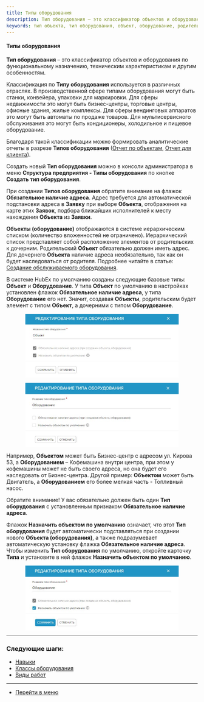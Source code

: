 ```yaml
---
title: Типы оборудования
description: Тип оборудования – это классификатор объектов и оборудования по функциональному назначению, техническим характеристикам и другим особенностям.
keywords: тип объекта, тип оборудования, объект, оборудование, родительский объект, дочерний объект, наличие адреса, hubex, хабекс, хубекс, хабикс
---
```


#### Типы оборудования
<html>
<meta charset="utf-8">
</html>
<body>

<p><strong>Тип оборудования</strong> – это классификатор объектов и оборудования по функциональному назначению,
    техническим
    характеристикам и другим особенностям.</p>

<p>Классификация по <strong>Типу оборудования</strong> используется в различных отраслях. В производственной сфере
    типами оборудования
    могут быть станки, конвейера, упаковки для маркировки. Для сферы недвижимости это могут быть
    бизнес-центры, торговые центры, офисные здания, жилые комплексы. Для сферы вендинговых аппаратов это могут быть
    автоматы по продаже товаров. Для мультисервисного обслуживания это могут быть кондиционеры, холодильное и пищевое оборудование.</p>


<p>Благодаря такой классификации можно формировать аналитические отчеты в разрезе <strong>Типов оборудования</strong> (<a
        href="https://wiki.hubex.ru/docs/FAQ/RU/user/ObjectsAnalytics.html">Отчет
    по объектам</a>, <a href="https://wiki.hubex.ru/docs/FAQ/RU/user/ClientsAnalytics.html">Отчет для клиента</a>).</p>

<!-- Определение было заменено по согласованию с Лерой и Андреем 18 мая 2023
<p><strong>Тип оборудования</strong> – это классификатор <strong>Объектов (оборудования)</strong> по признаку наличия
    адреса.

</p>
<p><strong>Объекты (оборудование)</strong> отображаются в системе иерархическим списком (количество вложенностей не
    ограничено).
    Иерархический список представляет собой расположение элементов от родительских к дочерним.
    Родительский <strong>Объект</strong> обязательно должен иметь адрес. Для дочернего <strong>Объекта</strong> наличие
    адреса необязательно, так как он
    будет наследоваться от родителя. Подробнее читайте в статье: <a href="https://wiki.hubex.ru/docs/FAQ/RU/user/CreatingObjects.html">Создание обслуживаемого оборудования</a>.</p>-->

<p>Создать новый <strong>Тип оборудования</strong> можно в консоли администратора в меню <strong>Структура предприятия -
    Типы оборудования</strong> по
    кнопке <strong>Создать тип оборудования</strong>.</p>

<p>При создании <strong>Типов оборудования</strong> обратите внимание на флажок <strong>Обязательное наличие
    адреса</strong>. Адрес требуется для
    автоматической подстановки адреса в <strong>Заявку</strong> при выборе
    <strong>Объекта</strong>, отображения на карте
    этих <strong>Заявок</strong>, подбора ближайших исполнителей к месту нахождения <strong>Объекта</strong> из <strong>Заявки</strong>.
</p>


<p><strong>Объекты (оборудование)</strong> отображаются в системе иерархическим списком (количество вложенностей не
    ограничено).
    Иерархический список представляет собой расположение элементов от родительских к дочерним.
    Родительский <strong>Объект</strong> обязательно должен иметь адрес. Для дочернего <strong>Объекта</strong> наличие
    адреса необязательно, так как он
    будет наследоваться от родителя. Подробнее читайте в статье: <a
            href="https://wiki.hubex.ru/docs/FAQ/RU/user/CreatingObjects.html">Создание обслуживаемого оборудования</a>.
</p>


<p>В системе HubEx по умолчанию созданы следующие базовые типы: <strong>Объект</strong> и <strong>Оборудование</strong>.
    У типа <strong>Объект</strong> по умолчанию в настройках установлен флажок <strong>Обязательное наличие
        адреса</strong>, у типа <strong>Оборудование</strong> его нет.
    Значит, создавая <strong>Объекты</strong>, родительским будет элемент с типом <strong>Объект</strong>, а дочерними с
    типом <strong>Оборудование</strong>.</p>

<div>
    <img style="margin: 0 auto; display: block; max-width: 80%;"
         src="/attachments/images/FAQ/ADMIN/ObjectsType/Type2.jpg"/>
</div>
<p>
<div>
    <img style="margin: 0 auto; display: block; max-width: 80%;"
         src="/attachments/images/FAQ/ADMIN/ObjectsType/Type1.jpg"/>
</div>
</p>
<p>Например, <strong>Объектом</strong> может быть Бизнес-центр с адресом ул. Кирова 53, а <strong>Оборудованием</strong>
    – Кофемашина внутри центра, при
    этом у кофемашины может не быть своего адреса, но она будет его наследовать от Бизнес-центра. Другой пример:
    <strong>Объектом</strong> может быть Двигатель, а <strong>Оборудованием</strong> его более мелкая часть - Топливный
    насос.</p>
<p>Обратите внимание! У вас обязательно должен быть один <strong>Тип оборудования</strong> с установленным признаком
    <strong>Обязательное наличие
        адреса</strong>.</p>
<p>Флажок <strong>Назначить объектом по умолчанию</strong> означает, что этот <strong>Тип оборудования</strong> будет
    автоматически подставляться при
    создании нового <strong>Объекта (оборудования)</strong>, а также подразумевает автоматическую установку флажка
    <strong>Обязательное наличие
        адреса</strong>. Чтобы изменить <strong>Тип оборудования</strong> по умолчанию, откройте карточку
    <strong>Типа</strong> и установите в ней флажок <strong>Назначить объектом по умолчанию</strong>.</p>
<div>
    <img style="margin: 0 auto; display: block; max-width: 80%;"
         src="/attachments/images/FAQ/ADMIN/ObjectsType/Type3.jpg"/>
</div>

</body>


___
### Следующие шаги:
- [Навыки](./Skills.md)
- [Классы оборудования](./ObjectClass.md)
- [Виды работ](./WorkType.md)

____
- [Перейти в меню](http://wiki.hubex.ru)
